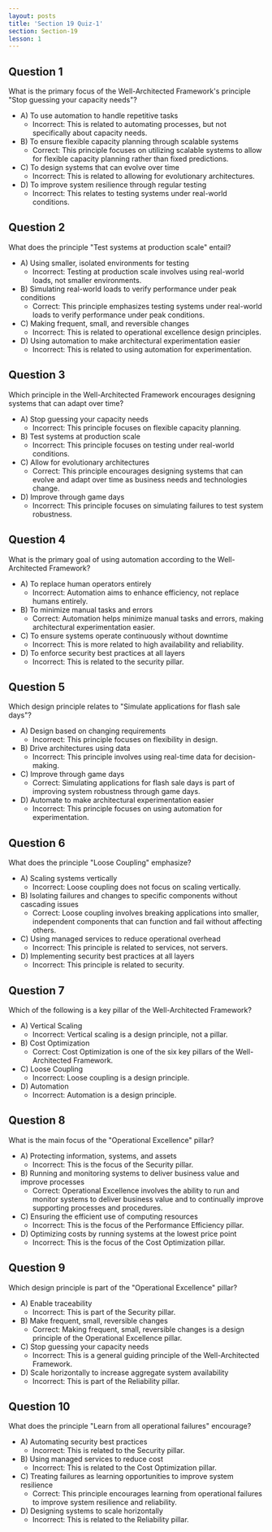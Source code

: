 ```yaml
---
layout: posts
title: 'Section 19 Quiz-1'
section: Section-19
lesson: 1
---
```


<!-- Content Covered Lesson-1 of Section-19 -->

## Question 1

What is the primary focus of the Well-Architected Framework's principle "Stop guessing your capacity needs"?

- A) To use automation to handle repetitive tasks
  - Incorrect: This is related to automating processes, but not specifically about capacity needs.
- B) To ensure flexible capacity planning through scalable systems
  - Correct: This principle focuses on utilizing scalable systems to allow for flexible capacity planning rather than fixed predictions.
- C) To design systems that can evolve over time
  - Incorrect: This is related to allowing for evolutionary architectures.
- D) To improve system resilience through regular testing
  - Incorrect: This relates to testing systems under real-world conditions.

<!-- pagebreak -->

## Question 2

What does the principle "Test systems at production scale" entail?

- A) Using smaller, isolated environments for testing
  - Incorrect: Testing at production scale involves using real-world loads, not smaller environments.
- B) Simulating real-world loads to verify performance under peak conditions
  - Correct: This principle emphasizes testing systems under real-world loads to verify performance under peak conditions.
- C) Making frequent, small, and reversible changes
  - Incorrect: This is related to operational excellence design principles.
- D) Using automation to make architectural experimentation easier
  - Incorrect: This is related to using automation for experimentation.

<!-- pagebreak -->

## Question 3

Which principle in the Well-Architected Framework encourages designing systems that can adapt over time?

- A) Stop guessing your capacity needs
  - Incorrect: This principle focuses on flexible capacity planning.
- B) Test systems at production scale
  - Incorrect: This principle focuses on testing under real-world conditions.
- C) Allow for evolutionary architectures
  - Correct: This principle encourages designing systems that can evolve and adapt over time as business needs and technologies change.
- D) Improve through game days
  - Incorrect: This principle focuses on simulating failures to test system robustness.

<!-- pagebreak -->

## Question 4

What is the primary goal of using automation according to the Well-Architected Framework?

- A) To replace human operators entirely
  - Incorrect: Automation aims to enhance efficiency, not replace humans entirely.
- B) To minimize manual tasks and errors
  - Correct: Automation helps minimize manual tasks and errors, making architectural experimentation easier.
- C) To ensure systems operate continuously without downtime
  - Incorrect: This is more related to high availability and reliability.
- D) To enforce security best practices at all layers
  - Incorrect: This is related to the security pillar.

<!-- pagebreak -->

## Question 5

Which design principle relates to "Simulate applications for flash sale days"?

- A) Design based on changing requirements
  - Incorrect: This principle focuses on flexibility in design.
- B) Drive architectures using data
  - Incorrect: This principle involves using real-time data for decision-making.
- C) Improve through game days
  - Correct: Simulating applications for flash sale days is part of improving system robustness through game days.
- D) Automate to make architectural experimentation easier
  - Incorrect: This principle focuses on using automation for experimentation.

<!-- pagebreak -->

## Question 6

What does the principle "Loose Coupling" emphasize?

- A) Scaling systems vertically
  - Incorrect: Loose coupling does not focus on scaling vertically.
- B) Isolating failures and changes to specific components without cascading issues
  - Correct: Loose coupling involves breaking applications into smaller, independent components that can function and fail without affecting others.
- C) Using managed services to reduce operational overhead
  - Incorrect: This principle is related to services, not servers.
- D) Implementing security best practices at all layers
  - Incorrect: This principle is related to security.

<!-- pagebreak -->

## Question 7

Which of the following is a key pillar of the Well-Architected Framework?

- A) Vertical Scaling
  - Incorrect: Vertical scaling is a design principle, not a pillar.
- B) Cost Optimization
  - Correct: Cost Optimization is one of the six key pillars of the Well-Architected Framework.
- C) Loose Coupling
  - Incorrect: Loose coupling is a design principle.
- D) Automation
  - Incorrect: Automation is a design principle.

<!-- pagebreak -->

## Question 8

What is the main focus of the "Operational Excellence" pillar?

- A) Protecting information, systems, and assets
  - Incorrect: This is the focus of the Security pillar.
- B) Running and monitoring systems to deliver business value and improve processes
  - Correct: Operational Excellence involves the ability to run and monitor systems to deliver business value and to continually improve supporting processes and procedures.
- C) Ensuring the efficient use of computing resources
  - Incorrect: This is the focus of the Performance Efficiency pillar.
- D) Optimizing costs by running systems at the lowest price point
  - Incorrect: This is the focus of the Cost Optimization pillar.

<!-- pagebreak -->

## Question 9

Which design principle is part of the "Operational Excellence" pillar?

- A) Enable traceability
  - Incorrect: This is part of the Security pillar.
- B) Make frequent, small, reversible changes
  - Correct: Making frequent, small, reversible changes is a design principle of the Operational Excellence pillar.
- C) Stop guessing your capacity needs
  - Incorrect: This is a general guiding principle of the Well-Architected Framework.
- D) Scale horizontally to increase aggregate system availability
  - Incorrect: This is part of the Reliability pillar.

<!-- pagebreak -->

## Question 10

What does the principle "Learn from all operational failures" encourage?

- A) Automating security best practices
  - Incorrect: This is related to the Security pillar.
- B) Using managed services to reduce cost
  - Incorrect: This is related to the Cost Optimization pillar.
- C) Treating failures as learning opportunities to improve system resilience
  - Correct: This principle encourages learning from operational failures to improve system resilience and reliability.
- D) Designing systems to scale horizontally
  - Incorrect: This is related to the Reliability pillar.
